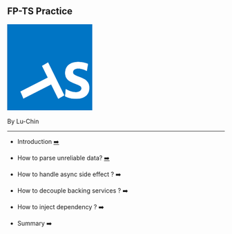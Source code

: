## FP-TS Practice

<img src="./images/fp-ts.png" height="200">

By Lu-Chin

---

- Introduction [➡️](/introduction.md#/)

- How to parse unreliable data? [➡️](/how-to-parse-unreliable-data.md#/)

- How to handle async side effect ? ➡️
  <!-- axios request, connect db -->
- How to decouple backing services ? ➡️
  <!-- - 建立防腐層 -->

- How to inject dependency ? ➡️

- Summary ➡️
  <!-- - 每個 function 都要包語言好煩
  - 要加入時區怎麼辦 ? -->

<!-- - How to inject dependency while handling async side effect ? -->
  <!-- - traverse
  - transform
  - -->

  <!-- 常見的盒子分類 -->
  <!-- 組合 function 的方法 -->

